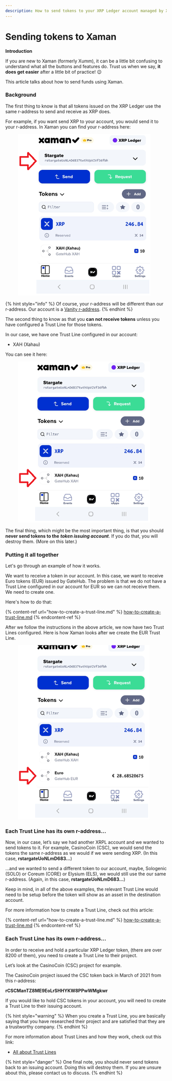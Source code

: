 ```yaml
---
description: How to send tokens to your XRP Ledger account managed by Xaman
---
```


# Sending tokens to Xaman

**Introduction**

If you are new to Xaman (formerly Xumm), it can be a little bit confusing to understand what all the buttons and features do. Trust us when we say, **it does get easier** after a little bit of practice! 😉

This article talks about how to send funds using Xaman.

### **Background**

The first thing to know is that all tokens issued on the XRP Ledger use the same r-address to send and receive as XRP does.&#x20;

For example, if you want send XRP to your account, you would send it to your r-address. In Xaman you can find your r-address here:

<figure><img src="../.gitbook/assets/Main scree - r-address.png" alt=""><figcaption></figcaption></figure>

{% hint style="info" %}
Of course, your r-address will be different than our r-address. Our account is a [Vanity r-address](../xumm-pro-beta/features-of-pro/vanity-addresses.md).
{% endhint %}

The second thing to know as that you **can not receive tokens** unless you have configured a Trust Line for those tokens.

In our case, we have one Trust Line configured in our account:

* XAH (Xahau)

You can see it here:

<figure><img src="../.gitbook/assets/GateHub EUR.png" alt=""><figcaption></figcaption></figure>

The final thing, which might be the most important thing, is that you should **never send tokens to the** _**token issuing account**_. If you do that, you will destroy them. (More on this later.)

### Putting it all together

Let's go through an example of how it works.

We want to receive a token in our account. In this case, we want to receive Euro tokens (EUR) issued by GateHub. The problem is that we do not have a Trust Line configured in our account for EUR so we can not receive them. We need to create one.

Here's how to do that:

{% content-ref url="how-to-create-a-trust-line.md" %}
[how-to-create-a-trust-line.md](how-to-create-a-trust-line.md)
{% endcontent-ref %}

After we follow the instructions in the above article, we now have two Trust Lines configured. Here is how Xaman looks after we create the EUR Trust Line.

<figure><img src="../.gitbook/assets/Trust Line list.png" alt=""><figcaption></figcaption></figure>

### **Each Trust Line has its own r-address…**





Now, in our case, let’s say we had another XRPL account and we wanted to send tokens to it. For example, CasinoCoin (CSC), we would send the tokens the same r-address as we would if we were sending XRP. (In this case, **rstargateUoNLmD683...**)

…and we wanted to send a different token to our account, maybe, Sologenic (SOLO) or Coreum (CORE) or Elysium (ELS), we would still use the our same r-address. (Again, in this case, **rstargateUoNLmD683...**)

Keep in mind, in all of the above examples, the relevant Trust Line would need to be setup before the token will show as an asset in the destination account.

For more information how to create a Trust Line, check out this article:

{% content-ref url="how-to-create-a-trust-line.md" %}
[how-to-create-a-trust-line.md](how-to-create-a-trust-line.md)
{% endcontent-ref %}

### **Each Trust Line has its own r-address…**

In order to receive and hold a particular XRP Ledger token, (there are over 8200 of them), you need to create a Trust Line to their project.

Let’s look at the CasinoCoin (CSC) project for example.

The CasinoCoin project issued the CSC token back in March of 2021 from this r-address:

**rCSCManTZ8ME9EoLrSHHYKW8PPwWMgkwr**

If you would like to hold CSC tokens in your account, you will need to create a Trust Line to their issuing account.&#x20;

{% hint style="warning" %}
When you create a Trust Line, you are basically saying that you have researched their project and are satisfied that they are a trustworthy company.
{% endhint %}

For more information about Trust Lines and how they work, check out this link:

* [All about Trust Lines](https://xrpl.org/trust-lines-and-issuing.html#trust-lines-and-issuing)

{% hint style="danger" %}
One final note, you should never send tokens back to an issuing account. Doing this will destroy them. If you are unsure about this, please contact us to discuss.
{% endhint %}

